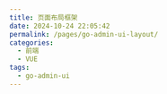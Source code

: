 ```yaml
---
title: 页面布局框架
date: 2024-10-24 22:05:42
permalink: /pages/go-admin-ui-layout/
categories:
  - 前端
  - VUE
tags:
  - go-admin-ui
---
```


